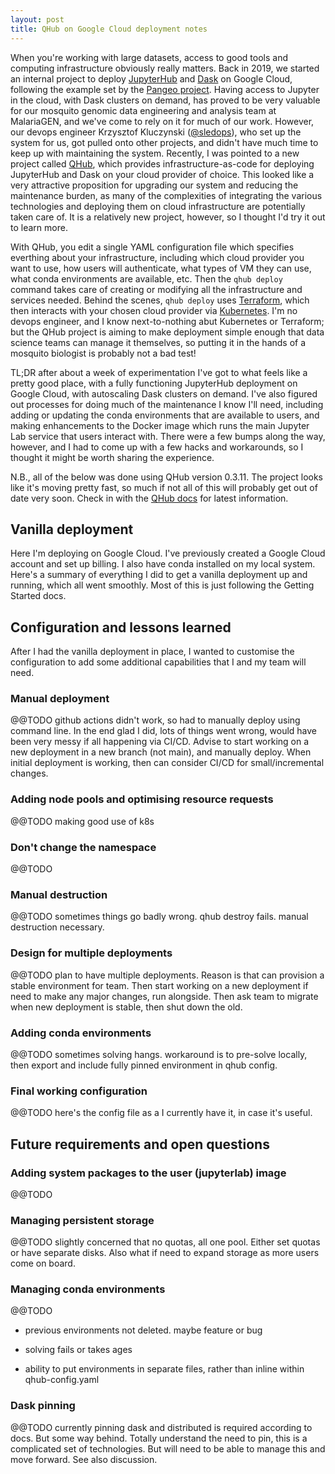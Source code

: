 ```yaml
---
layout: post
title: QHub on Google Cloud deployment notes
---
```


When you're working with large datasets, access to good tools and computing infrastructure obviously really matters. Back in 2019, we started an internal project to deploy [JupyterHub](https://jupyter.org/hub) and [Dask](https://dask.org/) on Google Cloud, following the example set by the [Pangeo project](https://pangeo.io/). Having access to Jupyter in the cloud, with Dask clusters on demand, has proved to be very valuable for our mosquito genomic data engineering and analysis team at MalariaGEN, and we've come to rely on it for much of our work. However, our devops engineer Krzysztof Kluczynski ([@sledops](https://github.com/slejdops)), who set up the system for us, got pulled onto other projects, and didn't have much time to keep up with maintaining the system. Recently, I was pointed to a new project called [QHub](https://docs.qhub.dev/), which provides infrastructure-as-code for deploying JupyterHub and Dask on your cloud provider of choice. This looked like a very attractive proposition for upgrading our system and reducing the maintenance burden, as many of the complexities of integrating the various technologies and deploying them on cloud infrastructure are potentially taken care of. It is a relatively new project, however, so I thought I'd try it out to learn more. 

With QHub, you edit a single YAML configuration file which specifies everthing about your infrastructure, including which cloud provider you want to use, how users will authenticate, what types of VM they can use, what conda environments are available, etc. Then the `qhub deploy` command takes care of creating or modifying all the infrastructure and services needed. Behind the scenes, `qhub deploy` uses [Terraform](https://www.terraform.io/), which then interacts with your chosen cloud provider via [Kubernetes](https://kubernetes.io/). I'm no devops engineer, and I know next-to-nothing abut Kubernetes or Terraform; but the QHub project is aiming to make deployment simple enough that data science teams can manage it themselves, so putting it in the hands of a mosquito biologist is probably not a bad test!

TL;DR after about a week of experimentation I've got to what feels like a pretty good place, with a fully functioning JupyterHub deployment on Google Cloud, with autoscaling Dask clusters on demand. I've also figured out processes for doing much of the maintenance I know I'll need, including adding or updating the conda environments that are available to users, and making enhancements to the Docker image which runs the main Jupyter Lab service that users interact with. There were a few bumps along the way, however, and I had to come up with a few hacks and workarounds, so I thought it might be worth sharing the experience.

N.B., all of the below was done using QHub version 0.3.11. The project looks like it's moving pretty fast, so much if not all of this will probably get out of date very soon. Check in with the [QHub docs](https://docs.qhub.dev/) for latest information.

## Vanilla deployment

Here I'm deploying on Google Cloud. I've previously created a Google
Cloud account and set up billing. I also have conda installed on my
local system. Here's a summary of everything I did to get a vanilla deployment up and running, which all went smoothly. Most of this is just following the Getting Started docs.



## Configuration and lessons learned

After I had the vanilla deployment in place, I wanted to customise the
configuration to add some additional capabilities that I and my team
will need.


### Manual deployment

@@TODO github actions didn't work, so had to manually deploy using
command line. In the end glad I did, lots of things went wrong, would
have been very messy if all happening via CI/CD. Advise to start
working on a new deployment in a new branch (not main), and manually
deploy. When initial deployment is working, then can consider CI/CD
for small/incremental changes.


### Adding node pools and optimising resource requests

@@TODO making good use of k8s


### Don't change the namespace

@@TODO


### Manual destruction

@@TODO sometimes things go badly wrong. qhub destroy fails. manual
destruction necessary.


### Design for multiple deployments

@@TODO plan to have multiple deployments. Reason is that can provision
a stable environment for team. Then start working on a new deployment
if need to make any major changes, run alongside. Then ask team to
migrate when new deployment is stable, then shut down the old.


### Adding conda environments

@@TODO sometimes solving hangs. workaround is to pre-solve locally,
then export and include fully pinned environment in qhub config.


### Final working configuration

@@TODO here's the config file as a I currently have it, in case it's
useful.


## Future requirements and open questions


### Adding system packages to the user (jupyterlab) image

@@TODO


### Managing persistent storage

@@TODO slightly concerned that no quotas, all one pool. Either set
quotas or have separate disks. Also what if need to expand storage as
more users come on board.


### Managing conda environments

@@TODO

* previous environments not deleted. maybe feature or bug

* solving fails or takes ages

* ability to put environments in separate files, rather than inline
  within qhub-config.yaml


### Dask pinning

@@TODO currently pinning dask and distributed is required according to
docs. But some way behind. Totally understand the need to pin, this is
a complicated set of technologies. But will need to be able to manage
this and move forward. See also discussion.
